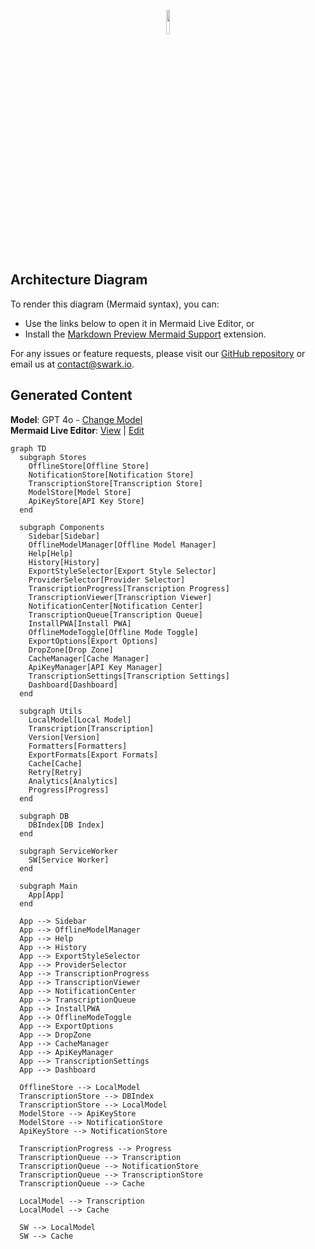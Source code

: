 <p align="center">
<img src="https://raw.githubusercontent.com/swark-io/swark/refs/heads/main/assets/logo/swark-logo-dark-mode.png" width="10%" />
</p>

## Architecture Diagram

To render this diagram (Mermaid syntax), you can:
-   Use the links below to open it in Mermaid Live Editor, or
-   Install the [Markdown Preview Mermaid Support](https://marketplace.visualstudio.com/items?itemName=bierner.markdown-mermaid) extension.

For any issues or feature requests, please visit our [GitHub repository](https://github.com/swark-io/swark) or email us at contact@swark.io.

## Generated Content
**Model**: GPT 4o - [Change Model](vscode://settings/swark.languageModel)  
**Mermaid Live Editor**: [View](https://mermaid.live/view#pako:eNqNVttu3CAQ_RXk5-QH9qFSkm3VqE2T1mlWKs4DsWe9qCxYGKdZRfn3Yhhs8CXtw9ozZw54mBv7mpWqgmyTFbLWrDmQ-20hCWm7J6_mRmloe4iQ2_1ecAkOoqh4wqMnfFOG73nJDFfSs2Ikod5rJttS82bkJlBCvrEuCk9yYmK8aPgXOHnrxd01sUpkB1kVMjnRlTo2SoI0eKqcV_DENMX3Y3JW97kbJlkNejiy9wFR5H8G0dD-EXTeWh9OFN-IfnxplDa5OQnIQUBpTdRjxIEkoMi_0-rZuqUHcgCmxCR2llTbpLWTiAZ4ackDhz_2hOkCDy7k9spGz7KT5Hpsae_vHXTT7DoMydeyNUyIu90FRZFYeZ6He1XXApIsEI8l0b11X2hDXFFFylar5pfNPu0F0ktouGLlAUKinTJJsC-zwAiFlnLSogZjuKynWQhwcIi1hyfFdEUHaaVufxousGS_qpIJV4XUib4il5xIP46MB9Btb8M3op-UPjJjc9jSUUwi6-EhsqjGAfSRQ-QHGNsA7hliKJk4GV62dJDGQvclmxTpPAjbSwzb5bWs4IVuL4kTVug56Gdewk7p36Cx3XcUUeLhlaU3jMuQ-YbaX8qzADk__xCmRwwtjI7Y3A-JRPcTIoYWxkRsnk6F2LY4CFYJvsNj87zNVxe7Ho6tYyOvhMN36_yk2KOxITRqjMU9GuNJa666Gxov-UroOZ_U-IJz9rHRevP8zvKb-Fp8h5FuM95mkfdOX7DOrlTv_rBkjTTzJtRCqKChMOY5ncfuHd6ig_-z57_ILtv-IGP8ll2b2KOV-W4hAQgiLTvLjmAnGa_sv6DXIjMHOEKRbUiRVbBnnTBF9mZJXVMxA1vO7Hw4ZhujOzjLWGdUfpJl0LXq6kO22TPRwttfxo1KBw) | [Edit](https://mermaid.live/edit#pako:eNqNVttu3CAQ_RXk5-QH9qFSkm3VqE2T1mlWKs4DsWe9qCxYGKdZRfn3Yhhs8CXtw9ozZw54mBv7mpWqgmyTFbLWrDmQ-20hCWm7J6_mRmloe4iQ2_1ecAkOoqh4wqMnfFOG73nJDFfSs2Ikod5rJttS82bkJlBCvrEuCk9yYmK8aPgXOHnrxd01sUpkB1kVMjnRlTo2SoI0eKqcV_DENMX3Y3JW97kbJlkNejiy9wFR5H8G0dD-EXTeWh9OFN-IfnxplDa5OQnIQUBpTdRjxIEkoMi_0-rZuqUHcgCmxCR2llTbpLWTiAZ4ackDhz_2hOkCDy7k9spGz7KT5Hpsae_vHXTT7DoMydeyNUyIu90FRZFYeZ6He1XXApIsEI8l0b11X2hDXFFFylar5pfNPu0F0ktouGLlAUKinTJJsC-zwAiFlnLSogZjuKynWQhwcIi1hyfFdEUHaaVufxousGS_qpIJV4XUib4il5xIP46MB9Btb8M3op-UPjJjc9jSUUwi6-EhsqjGAfSRQ-QHGNsA7hliKJk4GV62dJDGQvclmxTpPAjbSwzb5bWs4IVuL4kTVug56Gdewk7p36Cx3XcUUeLhlaU3jMuQ-YbaX8qzADk__xCmRwwtjI7Y3A-JRPcTIoYWxkRsnk6F2LY4CFYJvsNj87zNVxe7Ho6tYyOvhMN36_yk2KOxITRqjMU9GuNJa666Gxov-UroOZ_U-IJz9rHRevP8zvKb-Fp8h5FuM95mkfdOX7DOrlTv_rBkjTTzJtRCqKChMOY5ncfuHd6ig_-z57_ILtv-IGP8ll2b2KOV-W4hAQgiLTvLjmAnGa_sv6DXIjMHOEKRbUiRVbBnnTBF9mZJXVMxA1vO7Hw4ZhujOzjLWGdUfpJl0LXq6kO22TPRwttfxo1KBw)

```mermaid
graph TD
  subgraph Stores
    OfflineStore[Offline Store]
    NotificationStore[Notification Store]
    TranscriptionStore[Transcription Store]
    ModelStore[Model Store]
    ApiKeyStore[API Key Store]
  end

  subgraph Components
    Sidebar[Sidebar]
    OfflineModelManager[Offline Model Manager]
    Help[Help]
    History[History]
    ExportStyleSelector[Export Style Selector]
    ProviderSelector[Provider Selector]
    TranscriptionProgress[Transcription Progress]
    TranscriptionViewer[Transcription Viewer]
    NotificationCenter[Notification Center]
    TranscriptionQueue[Transcription Queue]
    InstallPWA[Install PWA]
    OfflineModeToggle[Offline Mode Toggle]
    ExportOptions[Export Options]
    DropZone[Drop Zone]
    CacheManager[Cache Manager]
    ApiKeyManager[API Key Manager]
    TranscriptionSettings[Transcription Settings]
    Dashboard[Dashboard]
  end

  subgraph Utils
    LocalModel[Local Model]
    Transcription[Transcription]
    Version[Version]
    Formatters[Formatters]
    ExportFormats[Export Formats]
    Cache[Cache]
    Retry[Retry]
    Analytics[Analytics]
    Progress[Progress]
  end

  subgraph DB
    DBIndex[DB Index]
  end

  subgraph ServiceWorker
    SW[Service Worker]
  end

  subgraph Main
    App[App]
  end

  App --> Sidebar
  App --> OfflineModelManager
  App --> Help
  App --> History
  App --> ExportStyleSelector
  App --> ProviderSelector
  App --> TranscriptionProgress
  App --> TranscriptionViewer
  App --> NotificationCenter
  App --> TranscriptionQueue
  App --> InstallPWA
  App --> OfflineModeToggle
  App --> ExportOptions
  App --> DropZone
  App --> CacheManager
  App --> ApiKeyManager
  App --> TranscriptionSettings
  App --> Dashboard

  OfflineStore --> LocalModel
  TranscriptionStore --> DBIndex
  TranscriptionStore --> LocalModel
  ModelStore --> ApiKeyStore
  ModelStore --> NotificationStore
  ApiKeyStore --> NotificationStore

  TranscriptionProgress --> Progress
  TranscriptionQueue --> Transcription
  TranscriptionQueue --> NotificationStore
  TranscriptionQueue --> TranscriptionStore
  TranscriptionQueue --> Cache

  LocalModel --> Transcription
  LocalModel --> Cache

  SW --> LocalModel
  SW --> Cache
```